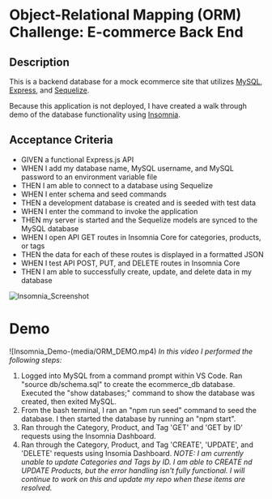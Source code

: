# Object-Relational Mapping (ORM) Challenge: E-commerce Back End

## Description
This is a backend database for a mock ecommerce site that utilizes [MySQL]("https://dev.mysql.com/doc/"), [Express]("https://expressjs.com/"), and [Sequelize]("https://sequelize.org/").

Because this application is not deployed, I have created a walk through demo of the database functionality using [Insomnia]("https://support.insomnia.rest/"). 

## Acceptance Criteria
* GIVEN a functional Express.js API
* WHEN I add my database name, MySQL username, and MySQL password to an environment variable file
* THEN I am able to connect to a database using Sequelize
* WHEN I enter schema and seed commands
* THEN a development database is created and is seeded with test data
* WHEN I enter the command to invoke the application
* THEN my server is started and the Sequelize models are synced to the MySQL database
* WHEN I open API GET routes in Insomnia Core for categories, products, or tags
* THEN the data for each of these routes is displayed in a formatted JSON
* WHEN I test API POST, PUT, and DELETE routes in Insomnia Core
* THEN I am able to successfully create, update, and delete data in my database

![Insomnia_Screenshot](https://github.com/LynseyVandenberg/ORM-Challenge-E-commerce-Back-End/blob/9945af6691058736fd9e03a1195eaafa670f06ff/media/ORM_DEMO_GIF.gif)

# Demo
![Insomnia_Demo-(media/ORM_DEMO.mp4)
_In this video I performed the following steps:_
1. Logged into MySQL from a command prompt within VS Code. Ran "source db/schema.sql" to create the ecommerce_db database. Executed the "show databases;" command to show the database was created, then exited MySQL.
2. From the bash terminal, I ran an "npm run seed" command to seed the database. I then started the database by running an "npm start".
3. Ran through the Category, Product, and Tag 'GET' and 'GET by ID' requests using the Insomnia Dashboard.
4. Ran through the Category, Product, and Tag 'CREATE', 'UPDATE', and 'DELETE' requests using Insomia Dashboard. 
_NOTE: I am currently unable to update Categories and Tags by ID. I am able to CREATE nd UPDATE Products, but the error handling isn't fully functional. I will continue to work on this and update my repo when these items are resolved._
